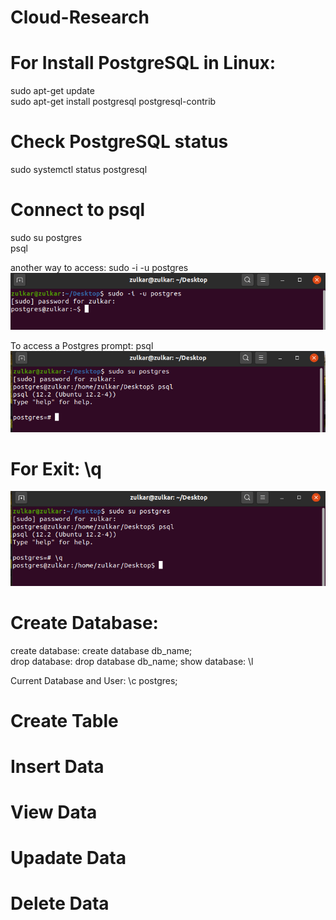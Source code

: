 # Cloud-Research

# For Install PostgreSQL in Linux: <br /> 
sudo apt-get update <br /> 
sudo apt-get install postgresql postgresql-contrib <br /> 

# Check PostgreSQL status 
sudo systemctl status postgresql <br/> 

# Connect to psql <br/> 
sudo su postgres <br/> 
psql <br/> 

another way to access: sudo -i -u postgres
![](images/access.png)

To access a Postgres prompt: psql
![](images/psql.png)
# For Exit: \q
![](images/q.png)

# Create Database:
create database: create database db_name; <br/>
drop database: drop database db_name; 
show database: \l

Current Database and User: \c postgres;

# Create Table

# Insert Data

# View Data

# Upadate Data

# Delete Data
